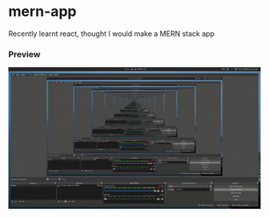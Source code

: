 # mern-app
Recently learnt react, thought I would make a MERN stack app

### Preview
<img src="preview.gif" >
